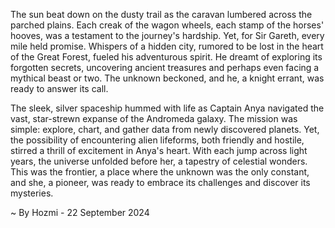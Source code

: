 
The sun beat down on the dusty trail as the caravan lumbered across the parched plains. Each creak of the wagon wheels, each stamp of the horses' hooves, was a testament to the journey's hardship. Yet, for Sir Gareth, every mile held promise. Whispers of a hidden city, rumored to be lost in the heart of the Great Forest, fueled his adventurous spirit. He dreamt of exploring its forgotten secrets, uncovering ancient treasures and perhaps even facing a mythical beast or two. The unknown beckoned, and he, a knight errant, was ready to answer its call.

The sleek, silver spaceship hummed with life as Captain Anya navigated the vast, star-strewn expanse of the Andromeda galaxy. The mission was simple: explore, chart, and gather data from newly discovered planets. Yet, the possibility of encountering alien lifeforms, both friendly and hostile, stirred a thrill of excitement in Anya's heart. With each jump across light years, the universe unfolded before her, a tapestry of celestial wonders. This was the frontier, a place where the unknown was the only constant, and she, a pioneer, was ready to embrace its challenges and discover its mysteries. 

~ By Hozmi - 22 September 2024
